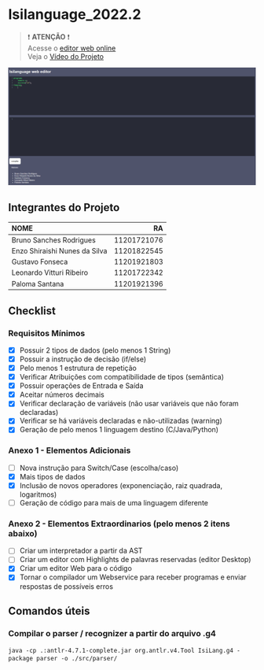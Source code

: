 # Isilanguage_2022.2

>❗ **ATENÇÃO** ❗  
> Acesse o [editor web online](https://brusangues.github.io/isilanguage-front/)  
> Veja o [Vídeo do Projeto](https://youtu.be/jYeZ2THUCUM)  

![](./front.png)

## Integrantes do Projeto

| NOME                          |          RA |
| :---------------------------- | ----------: |
| Bruno Sanches Rodrigues       | 11201721076 |
| Enzo Shiraishi Nunes da Silva | 11201822545 |
| Gustavo Fonseca               | 11201921803 |
| Leonardo Vitturi Ribeiro      | 11201722342 |
| Paloma Santana                | 11201921396 |

## Checklist

### Requisitos Mínimos

- [X] Possuir 2 tipos de dados (pelo menos 1 String)  
- [X] Possuir a instrução de decisão (if/else)
- [X] Pelo menos 1 estrutura de repetição
- [X] Verificar Atribuições com compatibilidade de tipos (semântica)  
- [X] Possuir operações de Entrada e Saída
- [X] Aceitar números decimais  
- [X] Verificar declaração de variáveis (não usar variáveis que não foram declaradas)
- [X] Verificar se há variáveis declaradas e não-utilizadas (warning)
- [X] Geração de pelo menos 1 linguagem destino (C/Java/Python)

### Anexo 1 - Elementos Adicionais

- [ ] Nova instrução para Switch/Case (escolha/caso)
- [X] Mais tipos de dados
- [X] Inclusão de novos operadores (exponenciação, raiz quadrada, logaritmos)
- [ ] Geração de código para mais de uma linguagem diferente

### Anexo 2 - Elementos Extraordinarios (pelo menos 2 itens abaixo)

- [ ] Criar um interpretador a partir da AST
- [ ] Criar um editor com Highlights de palavras reservadas (editor Desktop)
- [X] Criar um editor Web para o código
- [X] Tornar o compilador um Webservice para receber programas e enviar respostas de possíveis erros

## Comandos úteis

### Compilar o parser / recognizer a partir do arquivo .g4

```shell
java -cp .:antlr-4.7.1-complete.jar org.antlr.v4.Tool IsiLang.g4 -package parser -o ./src/parser/
```
